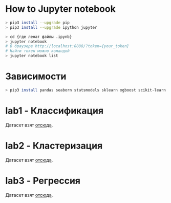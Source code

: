 # How to Jupyter notebook

``` bash
> pip3 install --upgrade pip
> pip3 install --upgrade ipython jupyter

> cd {где лежат файлы .ipynb}
> jupyter notebook
# В браузере http://localhost:8888/?token={your_token}
# Найти токен можно командой
> jupyter notebook list
```

# Зависимости

``` bash
> pip3 install pandas seaborn statsmodels sklearn xgboost scikit-learn scipy matplotlib
```

# lab1 - Классификация

Датасет взят [отсюда](https://www.kaggle.com/datasets/christianlillelund/csgo-round-winner-classification).

# lab2 - Кластеризация

Датасет взят [отсюда](https://www.kaggle.com/datasets/lakshmanraj/vehicle-insurance-policy).

# lab3 - Регрессия

Датасет взят [отсюда](https://www.kaggle.com/datasets/deepcontractor/car-price-prediction-challenge).
